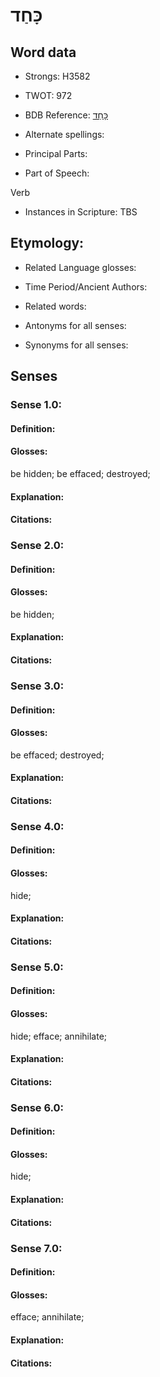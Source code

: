 # כָּחַד

<!-- Status: S2="NeedsEdits" -->
<!-- Lexica used for edits:   -->

## Word data

* Strongs: H3582

* TWOT: 972

* BDB Reference: [כָּחַד](rc://en/bdb/dict/k.bc.aa)

* Alternate spellings:

* Principal Parts:

* Part of Speech:

Verb

* Instances in Scripture: TBS

## Etymology:

* Related Language glosses:

* Time Period/Ancient Authors:

* Related words:

* Antonyms for all senses:

* Synonyms for all senses:

## Senses

### Sense 1.0:

#### Definition:

#### Glosses:

be hidden; be effaced; destroyed; 

#### Explanation:

#### Citations:



### Sense 2.0:

#### Definition:

#### Glosses:

be hidden; 

#### Explanation:

#### Citations:



### Sense 3.0:

#### Definition:

#### Glosses:

be effaced; destroyed; 

#### Explanation:

#### Citations:



### Sense 4.0:

#### Definition:

#### Glosses:

hide; 

#### Explanation:

#### Citations:



### Sense 5.0:

#### Definition:

#### Glosses:

hide; efface; annihilate; 

#### Explanation:

#### Citations:



### Sense 6.0:

#### Definition:

#### Glosses:

hide; 

#### Explanation:

#### Citations:



### Sense 7.0:

#### Definition:

#### Glosses:

efface; annihilate; 

#### Explanation:

#### Citations:



